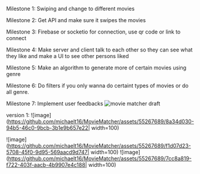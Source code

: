Milestone 1:
Swiping and change to different movies

Milestone 2:
Get API and make sure it swipes the movies

Milestone 3:
Firebase or socketio for connection, use qr code or link to connect

Milestone 4:
Make server and client talk to each other so they can see what they like and make a UI to see other persons liked

Milestone 5:
Make an algorithm to generate more of certain movies using genre

Milestone 6:
Do filters if you only wanna do certaint types of movies or do all genre.

Milestone 7: 
Implement user feedbacks
![movie matcher draft](https://github.com/michaelt16/MovieMatcher/assets/55267689/bc090912-b81d-4fa1-ac66-e0b5d1adeeb2)

version 1:
![image](https://github.com/michaelt16/MovieMatcher/assets/55267689/8a34d030-94b5-46c0-9bcb-3b1e9b657e22| width=100)

![image](https://github.com/michaelt16/MovieMatcher/assets/55267689/f1d07d23-5708-45f0-9d95-569aacd9d747| width=100)
![image](https://github.com/michaelt16/MovieMatcher/assets/55267689/7cc8a819-f722-403f-aacb-4b9907e4c188| width=100)
